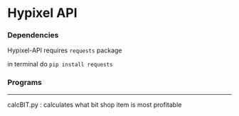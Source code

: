 # Hypixel API
### Dependencies
Hypixel-API requires `requests` package

in terminal do `pip install requests`
### Programs
---
calcBIT.py : calculates what bit shop item is most profitable
